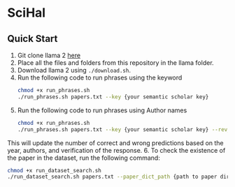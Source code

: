 # SciHal
## Quick Start
1. Git clone llama 2 [here](https://github.com/facebookresearch/llama.git)
2. Place all the files and folders from this repository in the llama folder.
3. Download llama 2 using `./download.sh`.
4. Run the following code to run phrases using the keyword
   ```bash
   chmod +x run_phrases.sh
   ./run_phrases.sh papers.txt --key {your semantic scholar key}
   ```
5. Run the following code to run phrases using Author names
   ```bash
   chmod +x run_phrases.sh
   ./run_phrases.sh papers.txt --key {your semantic scholar key} --rev_author_dict_path {path to reverse author directory}
   ```
This will update the number of correct and wrong predictions based on the year, authors, and verification of the response. 
6. To check the existence of the paper in the dataset, run the following command:
   ```bash
   chmod +x run_dataset_search.sh
   ./run_dataset_search.sh papers.txt --paper_dict_path {path to paper directory}
   ```
